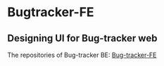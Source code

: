 # Bugtracker-FE

## Designing UI for Bug-tracker web

<p> The repositories of Bug-tracker BE: <a href=https://github.com/Nguyenle23/bugtracker-BE>Bug-tracker-FE</a> </p>
